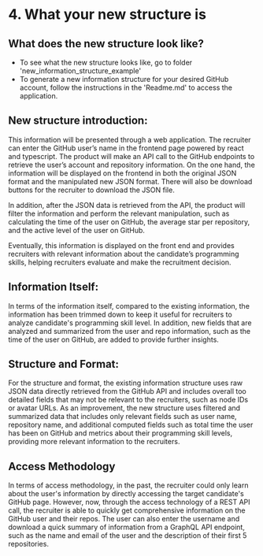 # 4. What your new structure is

## What does the new structure look like?
- To see what the new structure looks like, go to folder 'new_information_structure_example'
- To generate a new information structure for your desired GitHub account, follow the instructions in the 'Readme.md' to access the application.

## New structure introduction:
This information will be presented through a web application. The recruiter can enter the GitHub user’s name in the frontend page powered by react and typescript.  The product will make an API call to the GitHub endpoints to retrieve the user’s account and repository information. 
On the one hand, the information will be displayed on the frontend in both the original JSON format and the manipulated new JSON format. There will also be download buttons for the recruiter to download the JSON file. 

In addition, after the JSON data is retrieved from the API, the product will filter the information and perform the relevant manipulation, such as calculating the time of the user on GitHub, the average star per repository, and the active level of the user on GitHub.

Eventually, this information is displayed on the front end and provides recruiters with relevant information about the candidate’s programming skills, helping recruiters evaluate and make the recruitment decision. 

## Information Itself: 
In terms of the information itself, compared to the existing information, the information has been trimmed down to keep it useful for recruiters to analyze candidate's programming skill level. In addition, new fields that are analyzed and summarized from the user and repo information, such as the time of the user on GitHub, are added to provide further insights.

## Structure and Format:
For the structure and format, the existing information structure uses raw JSON data directly retrieved from the GitHub API and includes overall too detailed fields that may not be relevant to the recruiters, such as node IDs or avatar URLs. As an improvement, the new structure uses filtered and summarized data that includes only relevant fields such as user name, repository name, and additional computed fields such as total time the user has been on GitHub and metrics about their programming skill levels, providing more relevant information to the recruiters. 

## Access Methodology
In terms of access methodology, in the past, the recruiter could only learn about the user's information by directly accessing the target candidate's GitHub page. However, now, through the access technology of a REST API call, the recruiter is able to quickly get comprehensive information on the GitHub user and their repos. The user can also enter the username and download a quick summary of information from a GraphQL API endpoint, such as the name and email of the user and the description of their first 5 repositories. 


